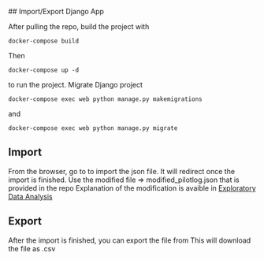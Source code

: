 ##   Import/Export Django App

After pulling the repo, build the project with
```
docker-compose build
```
 Then
```
docker-compose up -d
```
to run the project. Migrate Django project
```
docker-compose exec web python manage.py makemigrations
```
and
```
docker-compose exec web python manage.py migrate
```

## Import
From the browser, go to [](http://127.0.0.1:8000/import/) to import the json file. 
It will redirect once the import is finished.
Use the modified file => modified_pilotlog.json that is provided in the repo
Explanation of the modification is avaible in [Exploratory Data Analysis](https://github.com/bahadirozkan/pilotlog/blob/main/Exploratory%20Data%20Analysis%20.ipynb)

## Export
After the import is finished, you can export the file from [](http://127.0.0.1:8000/api/export)
This will download the file as .csv

 
